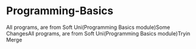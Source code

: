 # Programming-Basics
All programs, are from Soft Uni(Programming Basics module)Some ChangesAll programs, are from Soft Uni(Programming Basics module)Tryin Merge
